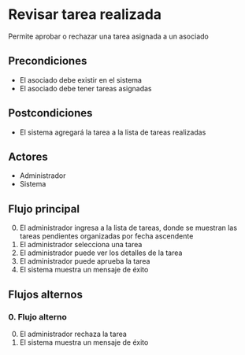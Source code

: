 # Revisar tarea realizada

Permite aprobar o rechazar una tarea asignada a un asociado

## Precondiciones

* El asociado debe existir en el sistema
* El asociado debe tener tareas asignadas

## Postcondiciones

* El sistema agregará la tarea a la lista de tareas realizadas

## Actores

* Administrador
* Sistema

## Flujo principal

0. El administrador ingresa a la lista de tareas, donde se muestran las tareas pendientes organizadas por fecha ascendente
1. El administrador selecciona una tarea
2. El administrador puede ver los detalles de la tarea
3. El administrador puede aprueba la tarea
4. El sistema muestra un mensaje de éxito

## Flujos alternos

### 0.  Flujo alterno

0. El administrador rechaza la tarea
1. El sistema muestra un mensaje de éxito

